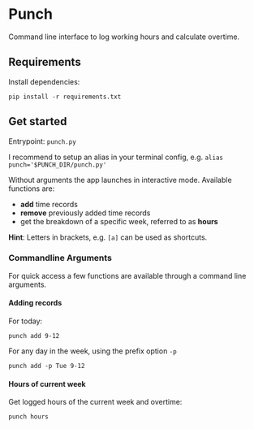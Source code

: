 # Punch

Command line interface to log working hours and calculate overtime.

## Requirements

Install dependencies:

```
pip install -r requirements.txt
```

## Get started

Entrypoint: `punch.py`

I recommend to setup an alias in your terminal config, e.g. `alias punch='$PUNCH_DIR/punch.py'`

Without arguments the app launches in interactive mode. Available functions are:
* __add__ time records
* __remove__ previously added time records
* get the breakdown of a specific week, referred to as __hours__

__Hint__: Letters in brackets, e.g. `[a]` can be used as shortcuts. 

### Commandline Arguments
For quick access a few functions are available through a command line arguments.
#### Adding records
For today: 
```
punch add 9-12
```
For any day in the week, using the prefix option `-p`
```
punch add -p Tue 9-12
```
#### Hours of current week
Get logged hours of the current week and overtime:

```
punch hours
```

